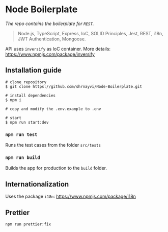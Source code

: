# Node Boilerplate

_The repo contains the boilerplate for `REST`._

> Node.js, TypeScript, Express, IoC, SOLID Principles, Jest, REST, i18n, JWT Authentication, Mongoose.

API uses `inversify` as IoC container. More details: https://www.npmjs.com/package/inversify

## Installation guide

```
# clone repository
$ git clone https://github.com/shrnayvi/Node-Boilerplate.git

# install dependencies
$ npm i

# copy and modify the .env.example to .env

# start
$ npm run start:dev
```

### `npm run test`

Runs the test cases from the folder `src/tests`

### `npm run build`

Builds the app for production to the `build` folder.

## Internationalization

Uses the package `i18n`: https://www.npmjs.com/package/i18n

## Prettier

`npm run prettier:fix`
